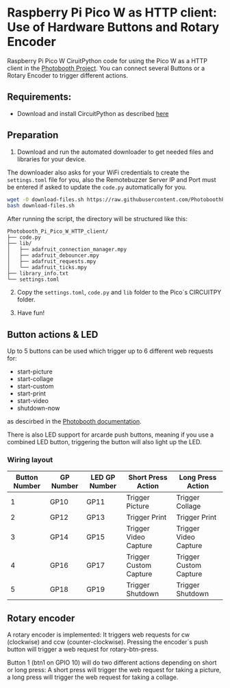 # Raspberry Pi Pico W as HTTP client: Use of Hardware Buttons and Rotary Encoder

Raspberry Pi Pico W CiruitPython code for using the Pico W as a HTTP client in the [Photobooth Project](https://photoboothproject.github.io). You can connect several Buttons or a Rotary Encoder to trigger different actions.

## Requirements:

- Download and install  CircuitPython as described [here](https://learn.adafruit.com/pico-w-wifi-with-circuitpython/installing-circuitpython)

## Preparation

1. Download and run the automated downloader to get needed files and libraries for your device.

The downloader also asks for your WiFi credentials to create the 
`settings.toml` file for you, also the Remotebuzzer Server IP and Port must be entered if asked to update the `code.py` automatically for you.

```sh
wget -O download-files.sh https://raw.githubusercontent.com/PhotoboothProject/Pico_W_as_remote_button_and_rotary_encoder/main/download-files.sh
bash download-files.sh
```

After running the script, the directory will be structured like this:

```
Photobooth_Pi_Pico_W_HTTP_client/
├── code.py
├── lib/
│   ├── adafruit_connection_manager.mpy
│   ├── adafruit_debouncer.mpy
│   ├── adafruit_requests.mpy
│   └── adafruit_ticks.mpy
├── library_info.txt
└── settings.toml
```

2. Copy the `settings.toml`, `code.py` and `lib` folder to the Pico´s CIRCUITPY folder.

3. Have fun!

## Button actions & LED

Up to 5 buttons can be used which trigger up to 6 different web requests for:
- start-picture
- start-collage
- start-custom
- start-print
- start-video
- shutdown-now

as descirbed in the [Photobooth documentation](https://photoboothproject.github.io/FAQ#can-i-use-hardware-button-to-take-a-picture).

There is also LED support for arcarde push buttons, meaning if you use a combined LED button, triggering the button will also light up the LED.

### Wiring layout

| Button Number | GP Number | LED GP Number | Short Press Action        | Long Press Action         |
|---------------|-----------|---------------|---------------------------|---------------------------|
| 1             | GP10      | GP11          | Trigger Picture           | Trigger Collage           |
| 2             | GP12      | GP13          | Trigger Print             | Trigger Print             |
| 3             | GP14      | GP15          | Trigger Video Capture     | Trigger Video Capture     |
| 4             | GP16      | GP17          | Trigger Custom Capture    | Trigger Custom Capture    |
| 5             | GP18      | GP19          | Trigger Shutdown          | Trigger Shutdown          |

## Rotary encoder

A rotary encoder is implemented: It triggers web requests for cw (clockwise) and ccw (counter-clockwise). Pressing the encoder´s push button will trigger a web request for rotary-btn-press. 

Button 1 (btn1 on GPIO 10) will do two different actions depending on short or long press: A short press will trigger the web request for taking a picture, a long press will trigger the web request for taking a collage. 
